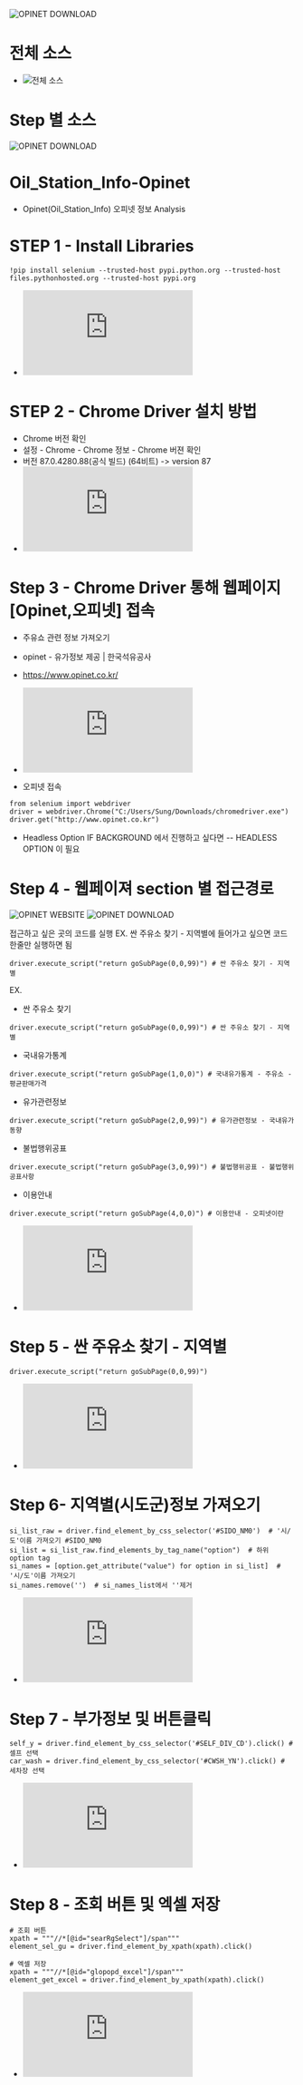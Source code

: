 ![OPINET DOWNLOAD](https://github.com/SEC-WBdle/Oil_Station_Info-Opinet/blob/main/IMAGE/LESSON1.png)

# **전체 소스** 
* ![전체 소스](https://github.com/SEC-WBdle/Oil_Station_InfoOpinet/blob/main/CODE/%5BOpinet%20Download%5D%20%EC%8B%BC%20%EC%A3%BC%EC%9C%A0%EC%86%8C%20%EC%B0%BE%EA%B8%B0%20-%20%EC%A7%80%EC%97%AD%EB%B3%84%20.ipynb)


# **Step 별 소스**
![OPINET DOWNLOAD](https://github.com/SEC-WBdle/Oil_Station_Info-Opinet/blob/main/IMAGE/HOW%20TO%20(BY%20STEP).JPG)
# Oil_Station_Info-Opinet
  * Opinet(Oil_Station_Info) 오피넷 정보 Analysis


# STEP 1 - Install Libraries
```
!pip install selenium --trusted-host pypi.python.org --trusted-host files.pythonhosted.org --trusted-host pypi.org
```
 *  ![자세한 소스파일(PY)]( https://github.com/SEC-WBdle/Oil_Station_Info-Opinet/blob/main/CODE/Step%201%20-%20Install%20Libraries%20(%EB%AA%A8%EB%93%88%20%EC%84%A4%EC%B9%98).py)
 

 # STEP 2 - Chrome Driver 설치 방법 
 * Chrome 버전 확인
 * 설정 - Chrome - Chrome 정보 - Chrome 버젼 확인
 * 버전 87.0.4280.88(공식 빌드) (64비트) -> version 87
 *  ![자세한 소스파일(PY)](  https://github.com/SEC-WBdle/Oil_Station_Info-Opinet/blob/main/CODE/Step%202%20-%20Install%20Chrome%20Driver(%20%ED%81%AC%EB%A1%AC%20%EB%93%9C%EB%9D%BC%EC%9D%B4%EB%B2%84%20%EC%84%A4%EC%B9%98).py)


 # Step 3 - Chrome Driver 통해 웹페이지 [Opinet,오피넷] 접속
 * 주유쇼 관련 정보 가져오기 
 * opinet - 유가정보 제공 | 한국석유공사 
 * https://www.opinet.co.kr/
 * ![자세한 소스파일(PY)](  https://github.com/SEC-WBdle/Oil_Station_Info-Opinet/blob/main/CODE/Step%203%20-%20Chrome%20Driver%20%ED%86%B5%ED%95%B4%20%EC%9B%B9%ED%8E%98%EC%9D%B4%EC%A7%80%20%5BOpinet%2C%EC%98%A4%ED%94%BC%EB%84%B7%5D%20%EC%A0%91%EC%86%8D.py)
 
  *  오피넷 접속 
  ```
  from selenium import webdriver
  driver = webdriver.Chrome("C:/Users/Sung/Downloads/chromedriver.exe")
  driver.get("http://www.opinet.co.kr")
  ```
  *  Headless Option
  IF BACKGROUND 에서 진행하고 싶다면 -- HEADLESS OPTION 이 필요 



# Step 4 - 웹페이져 section 별 접근경로

![OPINET WEBSITE](https://github.com/SEC-WBdle/Oil_Station_Info-Opinet)
![OPINET DOWNLOAD](https://github.com/SEC-WBdle/Oil_Station_Info-Opinet/blob/main/IMAGE/OPINET.JPG)


접근하고 싶은 곳의 코드를 실행 
EX. 싼 주유소 찾기 - 지역별에 들어가고 싶으면 코드 한줄만 실행하면 됨 
```
driver.execute_script("return goSubPage(0,0,99)") # 싼 주유소 찾기 - 지역별 
```
EX. 
* 싼 주유소 찾기 
```
driver.execute_script("return goSubPage(0,0,99)") # 싼 주유소 찾기 - 지역별  
```

* 국내유가통계
```
driver.execute_script("return goSubPage(1,0,0)") # 국내유가통계 - 주유소 - 평균판매가격 
```

* 유가관련정보
```
driver.execute_script("return goSubPage(2,0,99)") # 유가관련정보 - 국내유가동향
```

* 불법행위공표
```
driver.execute_script("return goSubPage(3,0,99)") # 불법행위공표 - 불법행위공표사항 
```

* 이용안내
```
driver.execute_script("return goSubPage(4,0,0)") # 이용안내 - 오피넷이란
```
 * ![자세한 소스파일(PY)](  https://github.com/SEC-WBdle/Oil_Station_Info-Opinet/blob/main/CODE/Step%204%20-%20%EC%9B%B9%ED%8E%98%EC%9D%B4%EC%A7%80%20section%20%EA%B2%BD%EB%A1%9C%EB%B3%84%20%EC%A0%91%EA%B7%BC.py)
 
 
# Step 5 - 싼 주유소 찾기 - 지역별 
```
driver.execute_script("return goSubPage(0,0,99)")
```
 * ![자세한 소스파일(PY)]( https://github.com/SEC-WBdle/Oil_Station_Info-Opinet/blob/main/CODE/Step%205%20-%20%EC%8B%BC%20%EC%A3%BC%EC%9C%A0%EC%86%8C%20%EC%B0%BE%EA%B8%B0%20-%20%EC%A7%80%EC%97%AD%EB%B3%84.py)

# Step 6- 지역별(시도군)정보 가져오기 
```
si_list_raw = driver.find_element_by_css_selector('#SIDO_NM0')  # '시/도'이름 가져오기 #SIDO_NM0
si_list = si_list_raw.find_elements_by_tag_name("option")  # 하위 option tag
si_names = [option.get_attribute("value") for option in si_list]  # '시/도'이름 가져오기
si_names.remove('')  # si_names_list에서 ''제거
```
 * ![자세한 소스파일(PY)]( https://github.com/SEC-WBdle/Oil_Station_Info-Opinet/blob/main/CODE/Step%206%20-%20%EC%A7%80%EC%97%AD%EB%B3%84(%EC%8B%9C%EB%8F%84%EA%B5%B0)%20%EC%A0%95%EB%B3%B4%20%EA%B0%80%EC%A0%B8%EC%98%A4%EA%B8%B0.py)


# Step 7 - 부가정보 및 버튼클릭 
```
self_y = driver.find_element_by_css_selector('#SELF_DIV_CD').click() # 셀프 선택
car_wash = driver.find_element_by_css_selector('#CWSH_YN').click() # 세차장 선택
```
 * ![자세한 소스파일(PY)]( https://github.com/SEC-WBdle/Oil_Station_Info-Opinet/blob/main/CODE/Step%207%20-%20%EB%B6%80%EA%B0%80%EC%A0%95%EB%B3%B4%20%EB%B0%8F%20%EB%B2%84%ED%8A%BC%ED%81%B4%EB%A6%AD.py)

# Step 8 - 조회 버튼 및 엑셀 저장 
```
# 조회 버튼 
xpath = """//*[@id="searRgSelect"]/span"""
element_sel_gu = driver.find_element_by_xpath(xpath).click()

# 엑셀 저장
xpath = """//*[@id="glopopd_excel"]/span"""
element_get_excel = driver.find_element_by_xpath(xpath).click()
```
 * ![자세한 소스파일(PY)](  https://github.com/SEC-WBdle/Oil_Station_Info-Opinet/blob/main/CODE/Step%208%20-%20%EC%A1%B0%ED%9A%8C%20%EB%B2%84%ED%8A%BC%20%EB%B0%8F%20%EC%97%91%EC%85%80%20%EC%A0%80%EC%9E%A5.py)


